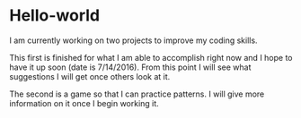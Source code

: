 # Hello-world

I am currently working on two projects to improve my coding skills.

This first is finished for what I am able to accomplish right now and I hope to have it up soon (date is 7/14/2016).  From this point I will see what suggestions I will get once others look at it.

The second is a game so that I can practice patterns.  I will give more information on it once I begin working it.

